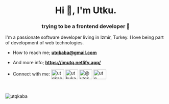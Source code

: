 <h1 align="center">Hi 👋, I'm Utku.</h1>
<h3 align="center">trying to be a frontend developer 🤪</h3>

<p align="left"> 
  I'm a passionate software developer living in Izmir, Turkey. I love being part of development of web technologies.
</p>

- How to reach me; **utqkaba@gmail.com**
- And more info; **https://imutq.netlify.app/**
  
- Connect with me:
<a href="https://twitter.com/utqkaba" target="blank"><img align="center" src="https://raw.githubusercontent.com/rahuldkjain/github-profile-readme-generator/master/src/images/icons/Social/twitter.svg" alt="utqkaba" height="30" width="40" /></a>
<a href="https://linkedin.com/in/utkukaba" target="blank"><img align="center" src="https://raw.githubusercontent.com/rahuldkjain/github-profile-readme-generator/master/src/images/icons/Social/linked-in-alt.svg" alt="utkukaba" height="30" width="40" /></a>
<a href="https://medium.com/@utkukaba" target="blank"><img align="center" src="https://raw.githubusercontent.com/rahuldkjain/github-profile-readme-generator/master/src/images/icons/Social/medium.svg" alt="@utqkaba" height="30" width="40" /></a>
<a href="https://www.leetcode.com/utq" target="blank"><img align="center" src="https://raw.githubusercontent.com/rahuldkjain/github-profile-readme-generator/master/src/images/icons/Social/leet-code.svg" alt="utq" height="30" width="40" /></a>

<br/>

<p><img align="center" src="https://github-readme-stats.vercel.app/api/top-langs?username=utqkaba&show_icons=true&locale=en&layout=donut&theme=gruvbox" alt="utqkaba" /></p>
